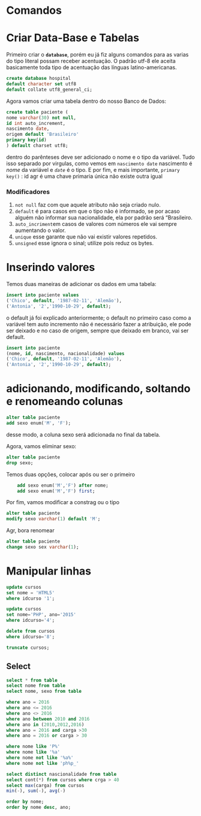 # Comandos

# Criar Data-Base e Tabelas

Primeiro criar o **`database`**, porém eu já fiz alguns comandos para as varias do tipo literal possam receber acentuação. O padrão utf-8 ele aceita basicamente toda tipo de acentuação das línguas latino-americanas.

```sql
create database hospital
default character set utf8
default collate utf8_general_ci;
```

Agora vamos criar uma tabela dentro do nosso Banco de Dados:

```sql
create table paciente (
nome varchar(30) not null,
id int auto_increment,
nascimento date,
origem default 'Brasileiro'
primary key(id)
) default charset utf8;
```

dentro do parênteses deve ser adicionado o nome e o tipo da variável. Tudo isso separado por virgulas, como vemos em `nascimento date` nascimento é *nome* da variável e *`date`* é o tipo. E por fim, e mais importante, `primary key()` : id agr é uma chave primaria única não existe outra igual

### Modificadores

1. `not null` faz com que aquele atributo não seja criado nulo.
2. `default` é para casos em que o tipo não é informado, se por acaso alguém não informar sua nacionalidade, ela por padrão será “Brasileiro.
3. `auto_incriment`em casos de valores com números ele vai sempre aumentando o valor.
4. `unique` esse garante que não vai existir valores repetidos.
5. `unsigned` esse ignora o sinal; utilize pois reduz os bytes. 

# Inserindo valores

Temos duas maneiras de adicionar os dados em uma tabela: 

```sql
insert into paciente values
('Chico', default, '1987-02-11', 'Alemão'),
('Antonia', '2','1990-10-29', default);
```

o default já foi explicado anteriormente; o default no primeiro caso como a variável tem auto incremento não é necessário fazer a atribuição, ele pode ser deixado e no caso de origem, sempre que deixado em branco, vai ser default.

```sql
insert into paciente
(nome, id, nascimento, nacionalidade) values
('Chico', default, '1987-02-11', 'Alemão'),
('Antonia', '2','1990-10-29', default);
```

# adicionando, modificando, soltando e renomeando colunas

```sql
alter table paciente 
add sexo enum('M', 'F');
```

desse modo, a coluna sexo será adicionada no final da tabela.

Agora, vamos eliminar sexo:

```sql
alter table paciente
drop sexo;
```

 Temos duas opções, colocar após ou ser o primeiro

```sql
	add sexo enum('M','F') after nome;
	add sexo enum('M','F') first;
```

Por fim, vamos modificar a constrag ou o tipo

```sql
alter table paciente
modify sexo varchar(1) default 'M';
```

Agr, bora renomear

```sql
alter table paciente
change sexo sex varchar(1);

```

# Manipular linhas

```sql
update cursos 
set nome = 'HTML5'
where idcurso '1';

update cursos
set nome='PHP', ano='2015' 
where idcurso='4';

delete from cursos
where idcurso='8';

truncate cursos;
```

## Select

```sql
select * from table
select nome from table
select nome, sexo from table

where ano = 2016
where ano <= 2016
where ano <> 2016
where ano between 2010 and 2016
where ano in (2010,2012,2016)
where ano = 2016 and carga >30
where ano = 2016 or carga > 30

where nome like 'P%'
where nome like '%a'
where nome not like '%a%'
where nome not like 'ph%p_'

select distinct nascionalidade from table
select cont(*) from cursos where crga > 40
select max(carga) from cursos
min(-), sum(-), avg(-)

order by nome;
order by nome desc, ano;
```